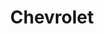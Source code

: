 ---
title: "Chevrolet"
url: /ciudad-autonoma-de-buenos-aires/chevrolet-avenida-angel-gallardo/
shop: coche
---